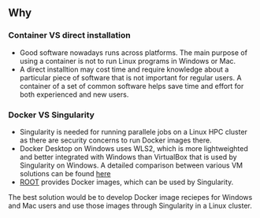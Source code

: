 ## Why
### Container VS direct installation

* Good software nowadays runs across platforms. The main purpose of using a container is not to run Linux programs in Windows or Mac.
* A direct installtion may cost time and require knowledge about a particular piece of software that is not important for regular users. A container of a set of common software helps save time and effort for both experienced and new users.

### Docker VS Singularity

* Singularity is needed for running parallele jobs on a Linux HPC cluster as there are security concerns to run Docker images there.
* Docker Desktop on Windows uses WLS2, which is more lightweighted and better integrated with Windows than VirtualBox that is used by Singularity on Windows. A detailed comparison between various VM solutions can be found [here](https://www.quora.com/Should-I-use-Linux-on-VM-or-in-Windows-Subsystem)
* [ROOT][] provides Docker images, which can be used by Singularity.

The best solution would be to develop Docker image reciepes for Windows and Mac users and use those images through Singularity in a Linux cluster.

[ROOT]: http://root.cern.ch

